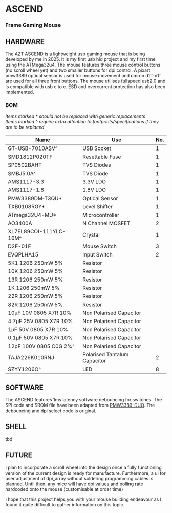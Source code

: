# ASCEND
### **Frame Gaming Mouse**

## HARDWARE
The AZT ASCEND is a lightweight usb gaming mouse that is being developed by me in 2025. It is my first usb hid project and my first time using the ATMega32u4. The mouse features three mouse control buttons (no scroll wheel yet) and two smaller buttons for dpi control. A pixart pmw3389 optical sensor is used for mouse movement and omron d2f-d1f are used for all three front buttons. The mouse utilises fullspeed usb2.0 and is compatible with usb c to c. ESD and overcurrent protection has also been implemented.

### BOM
*Items marked * should not be replaced with generic replacements*\
*Items marked ^ require extra attention to footprints/specifications if they are to be replaced*

| Name                   | Use                          | No. |
|------------------------|------------------------------|-----|
| GT-USB-7010ASV^        | USB Socket                   | 1   |
| SMD1812P020TF          | Resettable Fuse              | 1   |
| SP0502BAHT             | TVS Diodes                   | 1   |
| SMBJ5.0A^              | TVS Diode                    | 1   |
| AMS1117-3.3            | 3.3V LDO                     | 1   |
| AMS1117-1.8            | 1.8V LDO                     | 1   |
| PMW3389DM‐T3QU*        | Optical Sensor               | 1   |
| TXB0108RGY*            | Level Shifter                | 1   |
| ATmega32U4-MU*         | Microcontroller              | 1   |
| AO3400A                | N Channel MOSFET             | 2   |
| XL7EL89COI-111YLC-16M^ | Crystal                      | 1   |
| D2F-01F                | Mouse Switch                 | 3   |
| EVQPLHA15              | Input Switch                 | 2   |
| 5K1 1206 250mW 5%      | Resistor                     |     |
| 10K 1206 250mW 5%      | Resistor                     |     |
| 13R 1206 250mW 5%      | Resistor                     |     |
| 1K 1206 250mW 5%       | Resistor                     |     |
| 22R 1206 250mW 5%      | Resistor                     |     |
| 82R 1206 250mW 5%      | Resistor                     |     |
| 10µF 10V 0805 X7R 10%  | Non Polarised Capacitor      |     |
| 4.7µF 25V 0805 X7R 10% | Non Polarised Capacitor      |     |
| 1µF 50V 0805 X7R 10%   | Non Polarised Capacitor      |     |
| 0.1µF 50V 0805 X7R 10% | Non Polarised Capacitor      |     |
| 12pF 100V 0805 C0G 2%^ | Non Polarised Capacitor      |     |
| TAJA226K010RNJ         | Polarised Tantalum Capacitor | 2   |
| SZYY1206O^             | LED                          | 8   |

## SOFTWARE
The ASCEND features 1ms latency software debouncing for switches. The SPI code and SROM file have been adapted from [PMW3389-DUO](https://github.com/wklenk/pmw3389-duo/tree/main). The debouncing and dpi select code is original.

## SHELL
tbd

## FUTURE
I plan to incorporate a scroll wheel into the design once a fully functioning version of the current design is ready for manufacture. Furthermore, a ui for user adjustment of dpi_array without soldering programming cables is planned. Until then, any mice will have dpi values and polling rate hardcoded onto the mouse (customisable at order time)

I hope that this project helps you with your mouse building endeavour as I found it quite difficult to gather information on this topic.
